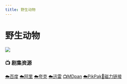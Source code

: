 ```yaml
---
title: 野生动物
---
```


# 野生动物
![](/image/野生动物.webp)

### 📺 剧集资源 <Badge type="tip" text="康复重症监护室字幕组" />

[☁️百度](https://pan.baidu.com/s/1lshTZPrjIsZ0NuA2v2qETw?pwd=kfzx)  [☁️阿里](https://www.aliyundrive.com/s/tZ9PXzb8hGW)  [☁️夸克](https://pan.quark.cn/s/458be00c4f8e)  [☁️迅雷](https://pan.xunlei.com/s/VNnhQz_-033Ge88FC4P3MdvfA1?pwd=hz8r#)  [📺MDpan](https://pan.mdsub.top/zh-CN/%E9%87%8E%E7%94%9F%E5%8A%A8%E7%89%A9/)  [☁️PikPak](https://mypikpak.com/s/VNmWaDk-Pp2tU0AMeCpmxZ-so1)[🧲磁力链接](magnet:?xt=urn:btih:af36de5d01088ab25defa59fe32e1a142d1945bc)
